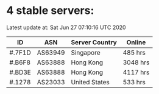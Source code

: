# 4 stable servers:

Latest update at: Sat Jun 27 07:10:16 UTC 2020

| ID | ASN | Server Country | Online |
| -- | --- | -------------- | ------ |
| #.7F1D | AS63949 | Singapore | 485 hrs |
| #.B6F8 | AS63888 | Hong Kong | 3048 hrs |
| #.BD3E | AS63888 | Hong Kong | 4117 hrs |
| #.1278 | AS23033 | United States | 533 hrs |

